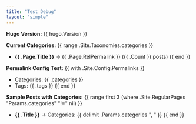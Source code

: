 ```yaml
---
title: "Test Debug"
layout: "simple"
---
```


**Hugo Version:** {{ hugo.Version }}

**Current Categories:**
{{ range .Site.Taxonomies.categories }}
- **{{ .Page.Title }}** → {{ .Page.RelPermalink }} ({{ .Count }} posts)
{{ end }}

**Permalink Config Test:**
{{ with .Site.Config.Permalinks }}
- Categories: {{ .categories }}
- Tags: {{ .tags }}
{{ end }}

**Sample Posts with Categories:**
{{ range first 3 (where .Site.RegularPages "Params.categories" "!=" nil) }}
- **{{ .Title }}** → Categories: {{ delimit .Params.categories ", " }}
{{ end }}